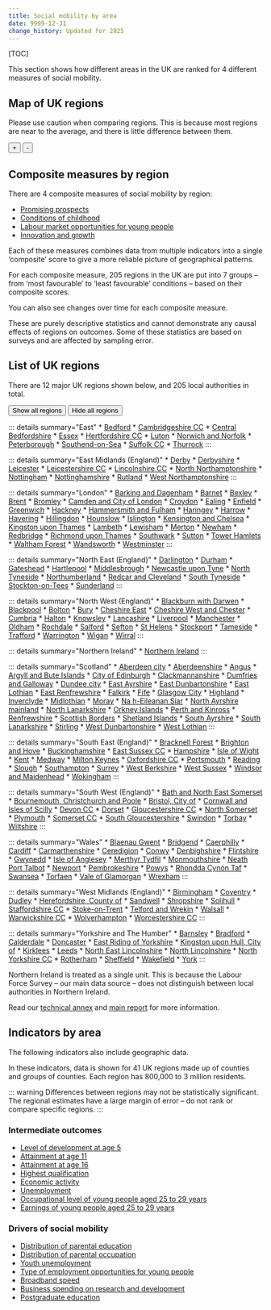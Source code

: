 ```yaml
---
title: Social mobility by area
date: 9999-12-31
change_history: Updated for 2025
---
```


[TOC]

This section shows how different areas in the UK are ranked for 4 different measures of social mobility.

## Map of UK regions

Please use caution when comparing regions. This is because most regions are near to the average, and there is little difference between them.

<!-- This map below is populated by "social-mobility-by-area-map.js" If there's issues, check the encoding/end of line sequence on the csv -->
<div class="area-map map-container" id="social-mobility-by-area-map-container" style="position: relative; max-width: 775px;">
    <div>
        <div id="social-mobility-by-area-map"
             class="map"
             data-allow-zoom="true"
             data-shapefile-url="/static/data/maps/2025-UK205regions.json"
             data-areas-csv-url="/static/data/by-page/social_mobility_by_area/205-regions.csv"
             data-name-field="area_name"
             data-area-field="Newname"
             data-value-field="value"
             data-show-background="false"
             data-area-page-url-prefix="/social_mobility_by_area/205_regions"
        ></div>
    </div>
    <div class="map-controls">
        <button id="mapZoomIn">+</button>
        <button id="mapZoomOut">-</button>
    </div>
    <div id="social-mobility-by-area-name" class="govuk-body" style="pointer-events: none;"></div>
</div>

## Composite measures by region <a name="composite-measures-by-region" />
There are 4 composite measures of social mobility by region:

* [Promising prospects](/intermediate_outcomes/composite_indices/promising_prospects)
* [Conditions of childhood](/drivers_of_social_mobility/composite_indices/conditions_of_childhood/latest)
* [Labour market opportunities for young people](/drivers_of_social_mobility/composite_indices/labour_market_opportunities_for_young_people/latest)
* [Innovation and growth](/drivers_of_social_mobility/composite_indices/innovation_and_growth/latest)

Each of these measures combines data from multiple indicators into a single ‘composite’ score to give a more reliable
picture of geographical patterns.

For each composite measure, 205 regions in the UK are put into 7 groups –
from ‘most favourable’ to ‘least favourable’ conditions – based on their composite scores.

You can also see changes over time for each composite measure. 

These are purely descriptive statistics and cannot demonstrate any causal effects of regions on outcomes.
Some of these statistics are based on surveys and are affected by sampling error.



## List of UK regions <a name="the-205-regions" />
There are 12 major UK regions shown below, and 205 local authorities in total.

<style>
details {
    margin-bottom: 10px !important;
}
details:last-of-type {
    margin-bottom: 30px !important;
}
</style>

<button id="showAllRegionsButton" class="govuk-button govuk-button--secondary govuk-!-margin-bottom-0" data-module="govuk-button">
  Show all regions
</button>
<button id="hideAllRegionsButton" class="govuk-button govuk-button--secondary govuk-!-margin-bottom-0" data-module="govuk-button">
  Hide all regions
</button>
<script>
document.getElementById('showAllRegionsButton').addEventListener('click', () => document.querySelectorAll('details').forEach((details) => details.open = true));
document.getElementById('hideAllRegionsButton').addEventListener('click', () => document.querySelectorAll('details').forEach((details) => details.open = false));
</script>

::: details summary="East"
    * [Bedford](/social_mobility_by_area/205_regions/bedford)
    * [Cambridgeshire CC](/social_mobility_by_area/205_regions/cambridgeshire_cc)
    * [Central Bedfordshire](/social_mobility_by_area/205_regions/central_bedfordshire)
    * [Essex](/social_mobility_by_area/205_regions/essex)
    * [Hertfordshire CC](/social_mobility_by_area/205_regions/hertfordshire_cc)
    * [Luton](/social_mobility_by_area/205_regions/luton)
    * [Norwich and Norfolk](/social_mobility_by_area/205_regions/norwich_and_norfolk)
    * [Peterborough](/social_mobility_by_area/205_regions/peterborough)
    * [Southend-on-Sea](/social_mobility_by_area/205_regions/southend-on-sea)
    * [Suffolk CC](/social_mobility_by_area/205_regions/suffolk_cc)
    * [Thurrock](/social_mobility_by_area/205_regions/thurrock)
:::

::: details summary="East Midlands (England)"
    * [Derby](/social_mobility_by_area/205_regions/derby)
    * [Derbyshire](/social_mobility_by_area/205_regions/derbyshire)
    * [Leicester](/social_mobility_by_area/205_regions/leicester)
    * [Leicestershire CC](/social_mobility_by_area/205_regions/leicestershire_cc)
    * [Lincolnshire CC](/social_mobility_by_area/205_regions/lincolnshire_cc)
    * [North Northamptonshire](/social_mobility_by_area/205_regions/north_northamptonshire)
    * [Nottingham](/social_mobility_by_area/205_regions/nottingham)
    * [Nottinghamshire](/social_mobility_by_area/205_regions/nottinghamshire)
    * [Rutland](/social_mobility_by_area/205_regions/rutland)
    * [West Northamptonshire](/social_mobility_by_area/205_regions/west_northamptonshire)
:::

::: details summary="London"
    * [Barking and Dagenham](/social_mobility_by_area/205_regions/barking_and_dagenham)
    * [Barnet](/social_mobility_by_area/205_regions/barnet)
    * [Bexley](/social_mobility_by_area/205_regions/bexley)
    * [Brent](/social_mobility_by_area/205_regions/brent)
    * [Bromley](/social_mobility_by_area/205_regions/bromley)
    * [Camden and City of London](/social_mobility_by_area/205_regions/camden_and_city_of_london)
    * [Croydon](/social_mobility_by_area/205_regions/croydon)
    * [Ealing](/social_mobility_by_area/205_regions/ealing)
    * [Enfield](/social_mobility_by_area/205_regions/enfield)
    * [Greenwich](/social_mobility_by_area/205_regions/greenwich)
    * [Hackney](/social_mobility_by_area/205_regions/hackney)
    * [Hammersmith and Fulham](/social_mobility_by_area/205_regions/hammersmith_and_fulham)
    * [Haringey](/social_mobility_by_area/205_regions/haringey)
    * [Harrow](/social_mobility_by_area/205_regions/harrow)
    * [Havering](/social_mobility_by_area/205_regions/havering)
    * [Hillingdon](/social_mobility_by_area/205_regions/hillingdon)
    * [Hounslow](/social_mobility_by_area/205_regions/hounslow)
    * [Islington](/social_mobility_by_area/205_regions/islington)
    * [Kensington and Chelsea](/social_mobility_by_area/205_regions/kensington_and_chelsea)
    * [Kingston upon Thames](/social_mobility_by_area/205_regions/kingston_upon_thames)
    * [Lambeth](/social_mobility_by_area/205_regions/lambeth)
    * [Lewisham](/social_mobility_by_area/205_regions/lewisham)
    * [Merton](/social_mobility_by_area/205_regions/merton)
    * [Newham](/social_mobility_by_area/205_regions/newham)
    * [Redbridge](/social_mobility_by_area/205_regions/redbridge)
    * [Richmond upon Thames](/social_mobility_by_area/205_regions/richmond_upon_thames)
    * [Southwark](/social_mobility_by_area/205_regions/southwark)
    * [Sutton](/social_mobility_by_area/205_regions/sutton)
    * [Tower Hamlets](/social_mobility_by_area/205_regions/tower_hamlets)
    * [Waltham Forest](/social_mobility_by_area/205_regions/waltham_forest)
    * [Wandsworth](/social_mobility_by_area/205_regions/wandsworth)
    * [Westminster](/social_mobility_by_area/205_regions/westminster)
:::

::: details summary="North East (England)"
    * [Darlington](/social_mobility_by_area/205_regions/darlington)
    * [Durham](/social_mobility_by_area/205_regions/durham)
    * [Gateshead](/social_mobility_by_area/205_regions/gateshead)
    * [Hartlepool](/social_mobility_by_area/205_regions/hartlepool)
    * [Middlesbrough](/social_mobility_by_area/205_regions/middlesbrough)
    * [Newcastle upon Tyne](/social_mobility_by_area/205_regions/newcastle_upon_tyne)
    * [North Tyneside](/social_mobility_by_area/205_regions/north_tyneside)
    * [Northumberland](/social_mobility_by_area/205_regions/northumberland)
    * [Redcar and Cleveland](/social_mobility_by_area/205_regions/redcar_and_cleveland)
    * [South Tyneside](/social_mobility_by_area/205_regions/south_tyneside)
    * [Stockton-on-Tees](/social_mobility_by_area/205_regions/stockton-on-tees)
    * [Sunderland](/social_mobility_by_area/205_regions/sunderland)
:::

::: details summary="North West (England)"
    * [Blackburn with Darwen](/social_mobility_by_area/205_regions/blackburn_with_darwen)
    * [Blackpool](/social_mobility_by_area/205_regions/blackpool)
    * [Bolton](/social_mobility_by_area/205_regions/bolton)
    * [Bury](/social_mobility_by_area/205_regions/bury)
    * [Cheshire East](/social_mobility_by_area/205_regions/cheshire_east)
    * [Cheshire West and Chester](/social_mobility_by_area/205_regions/cheshire_west_and_chester)
    * [Cumbria](/social_mobility_by_area/205_regions/cumbria)
    * [Halton](/social_mobility_by_area/205_regions/halton)
    * [Knowsley](/social_mobility_by_area/205_regions/knowsley)
    * [Lancashire](/social_mobility_by_area/205_regions/lancashire)
    * [Liverpool](/social_mobility_by_area/205_regions/liverpool)
    * [Manchester](/social_mobility_by_area/205_regions/manchester)
    * [Oldham](/social_mobility_by_area/205_regions/oldham)
    * [Rochdale](/social_mobility_by_area/205_regions/rochdale)
    * [Salford](/social_mobility_by_area/205_regions/salford)
    * [Sefton](/social_mobility_by_area/205_regions/sefton)
    * [St Helens](/social_mobility_by_area/205_regions/st_helens)
    * [Stockport](/social_mobility_by_area/205_regions/stockport)
    * [Tameside](/social_mobility_by_area/205_regions/tameside)
    * [Trafford](/social_mobility_by_area/205_regions/trafford)
    * [Warrington](/social_mobility_by_area/205_regions/warrington)
    * [Wigan](/social_mobility_by_area/205_regions/wigan)
    * [Wirral](/social_mobility_by_area/205_regions/wirral)
:::

::: details summary="Northern Ireland"
    * [Northern Ireland](/social_mobility_by_area/205_regions/northern_ireland)
:::

::: details summary="Scotland"
    * [Aberdeen city](/social_mobility_by_area/205_regions/aberdeen_city)
    * [Aberdeenshire](/social_mobility_by_area/205_regions/aberdeenshire)
    * [Angus](/social_mobility_by_area/205_regions/angus)
    * [Argyll and Bute Islands](/social_mobility_by_area/205_regions/argyll_and_bute_islands)
    * [City of Edinburgh](/social_mobility_by_area/205_regions/city_of_edinburgh)
    * [Clackmannanshire](/social_mobility_by_area/205_regions/clackmannanshire)
    * [Dumfries and Galloway](/social_mobility_by_area/205_regions/dumfries_and_galloway)
    * [Dundee city](/social_mobility_by_area/205_regions/dundee_city)
    * [East Ayrshire](/social_mobility_by_area/205_regions/east_ayrshire)
    * [East Dunbartonshire](/social_mobility_by_area/205_regions/east_dunbartonshire)
    * [East Lothian](/social_mobility_by_area/205_regions/east_lothian)
    * [East Renfrewshire](/social_mobility_by_area/205_regions/east_renfrewshire)
    * [Falkirk](/social_mobility_by_area/205_regions/falkirk)
    * [Fife](/social_mobility_by_area/205_regions/fife)
    * [Glasgow City](/social_mobility_by_area/205_regions/glasgow_city)
    * [Highland](/social_mobility_by_area/205_regions/highland)
    * [Inverclyde](/social_mobility_by_area/205_regions/inverclyde)
    * [Midlothian](/social_mobility_by_area/205_regions/midlothian)
    * [Moray](/social_mobility_by_area/205_regions/moray)
    * [Na h-Eileanan Siar](/social_mobility_by_area/205_regions/na_h-eileanan_siar)
    * [North Ayrshire mainland](/social_mobility_by_area/205_regions/north_ayrshire_mainland)
    * [North Lanarkshire](/social_mobility_by_area/205_regions/north_lanarkshire)
    * [Orkney Islands](/social_mobility_by_area/205_regions/orkney_islands)
    * [Perth and Kinross](/social_mobility_by_area/205_regions/perth_and_kinross)
    * [Renfrewshire](/social_mobility_by_area/205_regions/renfrewshire)
    * [Scottish Borders](/social_mobility_by_area/205_regions/scottish_borders)
    * [Shetland Islands](/social_mobility_by_area/205_regions/shetland_islands)
    * [South Ayrshire](/social_mobility_by_area/205_regions/south_ayrshire)
    * [South Lanarkshire](/social_mobility_by_area/205_regions/south_lanarkshire)
    * [Stirling](/social_mobility_by_area/205_regions/stirling)
    * [West Dunbartonshire](/social_mobility_by_area/205_regions/west_dunbartonshire)
    * [West Lothian](/social_mobility_by_area/205_regions/west_lothian)
:::

::: details summary="South East (England)"
    * [Bracknell Forest](/social_mobility_by_area/205_regions/bracknell_forest)
    * [Brighton and Hove](/social_mobility_by_area/205_regions/brighton_and_hove)
    * [Buckinghamshire](/social_mobility_by_area/205_regions/buckinghamshire)
    * [East Sussex CC](/social_mobility_by_area/205_regions/east_sussex_cc)
    * [Hampshire](/social_mobility_by_area/205_regions/hampshire)
    * [Isle of Wight](/social_mobility_by_area/205_regions/isle_of_wight)
    * [Kent](/social_mobility_by_area/205_regions/kent)
    * [Medway](/social_mobility_by_area/205_regions/medway)
    * [Milton Keynes](/social_mobility_by_area/205_regions/milton_keynes)
    * [Oxfordshire CC](/social_mobility_by_area/205_regions/oxfordshire_cc)
    * [Portsmouth](/social_mobility_by_area/205_regions/portsmouth)
    * [Reading](/social_mobility_by_area/205_regions/reading)
    * [Slough](/social_mobility_by_area/205_regions/slough)
    * [Southampton](/social_mobility_by_area/205_regions/southampton)
    * [Surrey](/social_mobility_by_area/205_regions/surrey)
    * [West Berkshire](/social_mobility_by_area/205_regions/west_berkshire)
    * [West Sussex](/social_mobility_by_area/205_regions/west_sussex)
    * [Windsor and Maidenhead](/social_mobility_by_area/205_regions/windsor_and_maidenhead)
    * [Wokingham](/social_mobility_by_area/205_regions/wokingham)
:::

::: details summary="South West (England)"
    * [Bath and North East Somerset](/social_mobility_by_area/205_regions/bath_and_north_east_somerset)
    * [Bournemouth, Christchurch and Poole](/social_mobility_by_area/205_regions/bournemouth,_christchurch_and_poole)
    * [Bristol, City of](/social_mobility_by_area/205_regions/bristol,_city_of)
    * [Cornwall and Isles of Scilly](/social_mobility_by_area/205_regions/cornwall_and_isles_of_scilly)
    * [Devon CC](/social_mobility_by_area/205_regions/devon_cc)
    * [Dorset](/social_mobility_by_area/205_regions/dorset)
    * [Gloucestershire CC](/social_mobility_by_area/205_regions/gloucestershire_cc)
    * [North Somerset](/social_mobility_by_area/205_regions/north_somerset)
    * [Plymouth](/social_mobility_by_area/205_regions/plymouth)
    * [Somerset CC](/social_mobility_by_area/205_regions/somerset_cc)
    * [South Gloucestershire](/social_mobility_by_area/205_regions/south_gloucestershire)
    * [Swindon](/social_mobility_by_area/205_regions/swindon)
    * [Torbay](/social_mobility_by_area/205_regions/torbay)
    * [Wiltshire](/social_mobility_by_area/205_regions/wiltshire)
:::

::: details summary="Wales"
    * [Blaenau Gwent](/social_mobility_by_area/205_regions/blaenau_gwent)
    * [Bridgend](/social_mobility_by_area/205_regions/bridgend)
    * [Caerphilly](/social_mobility_by_area/205_regions/caerphilly)
    * [Cardiff](/social_mobility_by_area/205_regions/cardiff)
    * [Carmarthenshire](/social_mobility_by_area/205_regions/carmarthenshire)
    * [Ceredigion](/social_mobility_by_area/205_regions/ceredigion)
    * [Conwy](/social_mobility_by_area/205_regions/conwy)
    * [Denbighshire](/social_mobility_by_area/205_regions/denbighshire)
    * [Flintshire](/social_mobility_by_area/205_regions/flintshire)
    * [Gwynedd](/social_mobility_by_area/205_regions/gwynedd)
    * [Isle of Anglesey](/social_mobility_by_area/205_regions/isle_of_anglesey)
    * [Merthyr Tydfil](/social_mobility_by_area/205_regions/merthyr_tydfil)
    * [Monmouthshire](/social_mobility_by_area/205_regions/monmouthshire)
    * [Neath Port Talbot](/social_mobility_by_area/205_regions/neath_port_talbot)
    * [Newport](/social_mobility_by_area/205_regions/newport)
    * [Pembrokeshire](/social_mobility_by_area/205_regions/pembrokeshire)
    * [Powys](/social_mobility_by_area/205_regions/powys)
    * [Rhondda Cynon Taf](/social_mobility_by_area/205_regions/rhondda_cynon_taf)
    * [Swansea](/social_mobility_by_area/205_regions/swansea)
    * [Torfaen](/social_mobility_by_area/205_regions/torfaen)
    * [Vale of Glamorgan](/social_mobility_by_area/205_regions/vale_of_glamorgan)
    * [Wrexham](/social_mobility_by_area/205_regions/wrexham)
:::

::: details summary="West Midlands (England)"
    * [Birmingham](/social_mobility_by_area/205_regions/birmingham)
    * [Coventry](/social_mobility_by_area/205_regions/coventry)
    * [Dudley](/social_mobility_by_area/205_regions/dudley)
    * [Herefordshire, County of](/social_mobility_by_area/205_regions/herefordshire,_county_of)
    * [Sandwell](/social_mobility_by_area/205_regions/sandwell)
    * [Shropshire](/social_mobility_by_area/205_regions/shropshire)
    * [Solihull](/social_mobility_by_area/205_regions/solihull)
    * [Staffordshire CC](/social_mobility_by_area/205_regions/staffordshire_cc)
    * [Stoke-on-Trent](/social_mobility_by_area/205_regions/stoke-on-trent)
    * [Telford and Wrekin](/social_mobility_by_area/205_regions/telford_and_wrekin)
    * [Walsall](/social_mobility_by_area/205_regions/walsall)
    * [Warwickshire CC](/social_mobility_by_area/205_regions/warwickshire_cc)
    * [Wolverhampton](/social_mobility_by_area/205_regions/wolverhampton)
    * [Worcestershire CC](/social_mobility_by_area/205_regions/worcestershire_cc)
:::

::: details summary="Yorkshire and The Humber"
    * [Barnsley](/social_mobility_by_area/205_regions/barnsley)
    * [Bradford](/social_mobility_by_area/205_regions/bradford)
    * [Calderdale](/social_mobility_by_area/205_regions/calderdale)
    * [Doncaster](/social_mobility_by_area/205_regions/doncaster)
    * [East Riding of Yorkshire](/social_mobility_by_area/205_regions/east_riding_of_yorkshire)
    * [Kingston upon Hull, City of](/social_mobility_by_area/205_regions/kingston_upon_hull,_city_of)
    * [Kirklees](/social_mobility_by_area/205_regions/kirklees)
    * [Leeds](/social_mobility_by_area/205_regions/leeds)
    * [North East Lincolnshire](/social_mobility_by_area/205_regions/north_east_lincolnshire)
    * [North Lincolnshire](/social_mobility_by_area/205_regions/north_lincolnshire)
    * [North Yorkshire CC](/social_mobility_by_area/205_regions/north_yorkshire_cc)
    * [Rotherham](/social_mobility_by_area/205_regions/rotherham)
    * [Sheffield](/social_mobility_by_area/205_regions/sheffield)
    * [Wakefield](/social_mobility_by_area/205_regions/wakefield)
    * [York](/social_mobility_by_area/205_regions/york)
:::

Northern Ireland is treated as a single unit.
This is because the Labour Force Survey – our main data source – does not distinguish between local authorities in Northern Ireland.

Read our [technical annex]() and [main report]() for more information.

## Indicators by area
The following indicators also include geographic data. 

In these indicators, data is shown for 41 UK regions made up of counties and groups of counties.
Each region has 800,000 to 3 million residents.

::: warning
    Differences between regions may not be statistically significant.
    The regional estimates have a large margin of error – do not rank or compare specific regions.
:::

### Intermediate outcomes
* [Level of development at age 5](/intermediate_outcomes/compulsory_school_age_(5_to_16_years)/level_of_development_at_age_5/latest#by-area)
* [Attainment at age 11](/intermediate_outcomes/compulsory_school_age_(5_to_16_years)/attainment_at_age_11/latest#by-area)
* [Attainment at age 16](/intermediate_outcomes/compulsory_school_age_(5_to_16_years)/attainment_at_age_16/latest#by-area)
* [Highest qualification](/intermediate_outcomes/routes_into_work_(16_to_29_years)/highest_qualification/latest#by-area)
* [Economic activity](/intermediate_outcomes/work_in_early_adulthood_(25_to_29_years)/economic_activity/latest#by-area)
* [Unemployment](/intermediate_outcomes/work_in_early_adulthood_(25_to_29_years)/unemployment/latest#by-area)
* [Occupational level of young people aged 25 to 29 years](/intermediate_outcomes/work_in_early_adulthood_(25_to_29_years)/occupational_level_of_young_people_aged_25_to_29_years/latest#by-area)
* [Earnings of young people aged 25 to 29 years](/intermediate_outcomes/work_in_early_adulthood_(25_to_29_years)/earnings_of_young_people_aged_25_to_29_years/latest#by-area)

### Drivers of social mobility
* [Distribution of parental education](/drivers_of_social_mobility/conditions_of_childhood/distribution_of_parental_education/latest#by-area)
* [Distribution of parental occupation](/drivers_of_social_mobility/conditions_of_childhood/distribution_of_parental_occupation/latest#by-area)
* [Youth unemployment](/drivers_of_social_mobility/work_opportunities_for_young_people/youth_unemployment/latest#by-area)
* [Type of employment opportunities for young people](/drivers_of_social_mobility/work_opportunities_for_young_people/type_of_employment_opportunities_for_young_people/latest#by-area)
* [Broadband speed](/drivers_of_social_mobility/research_and_development_environment/broadband_speed/latest#by-area)
* [Business spending on research and development](/drivers_of_social_mobility/research_and_development_environment/business_spending_on_research_and_development/latest#by-area)
* [Postgraduate education](/drivers_of_social_mobility/research_and_development_environment/postgraduate_education/latest#by-area)
